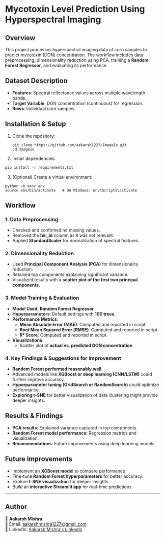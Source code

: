 # **Mycotoxin Level Prediction Using Hyperspectral Imaging**

## **Overview**
This project processes hyperspectral imaging data of corn samples to predict mycotoxin (DON) concentration. The workflow includes data preprocessing, dimensionality reduction using PCA, training a **Random Forest Regressor**, and evaluating its performance.

## **Dataset Description**
- **Features**: Spectral reflectance values across multiple wavelength bands.
- **Target Variable**: DON concentration (continuous) for regression.
- **Rows**: Individual corn samples.


## **Installation & Setup**
1. Clone the repository:
   ```
   git clone https://github.com/aakarsh1227/ImageIo.git
   cd ImageIo
   ```
2. Install dependencies:
```sh
pip install -r requirements.txt
```
3. (Optional) Create a virtual environment:
```
python -m venv env
source env/bin/activate   # On Windows: env\Scripts\activate
```


## **Workflow**
### **1. Data Preprocessing**
- Checked and confirmed no missing values.
- Removed the **hsi_id** column as it was not relevant.
- Applied **StandardScaler** for normalization of spectral features.

### **2. Dimensionality Reduction**
- Used **Principal Component Analysis (PCA)** for dimensionality reduction.
- Retained top components explaining significant variance.
- Visualized results with a **scatter plot of the first two principal components**.

### **3. Model Training & Evaluation**
- **Model Used**: **Random Forest Regressor**
- **Hyperparameters**: Default settings with **100 trees**.
- **Performance Metrics**:
  - **Mean Absolute Error (MAE)**: Computed and reported in script.
  - **Root Mean Squared Error (RMSE)**: Computed and reported in script.
  - **R² Score**: Computed and reported in script.
- **Visualizations**:
  - Scatter plot of **actual vs. predicted DON concentration**.

### **4. Key Findings & Suggestions for Improvement**
- **Random Forest performed reasonably well**.
- Advanced models like **XGBoost or deep learning (CNN/LSTM)** could further improve accuracy.
- **Hyperparameter tuning (GridSearch or RandomSearch)** could optimize performance.
- **Exploring t-SNE** for better visualization of data clustering might provide deeper insights.

## **Results & Findings**
- **PCA results**: Explained variance captured in top components.
- **Random Forest model performance**: Regression metrics and visualization.
- **Recommendations**: Future improvements using deep learning models.

## **Future Improvements**
- Implement an **XGBoost model** to compare performance.
- Fine-tune **Random Forest hyperparameters** for better accuracy.
- Explore **t-SNE visualization** for deeper insights.
- Build an **interactive Streamlit app** for real-time predictions.

---

## **Author**
👤 **Aakarsh Mishra**  
📧 Email: [aakarshmishra1227@gmail.com](mailto:aakarshmishra1227@gmail.com)  
🔗 LinkedIn: [Aakarsh Mishra's LinkedIn](https://www.linkedin.com/in/aakarshmishra1227/)
